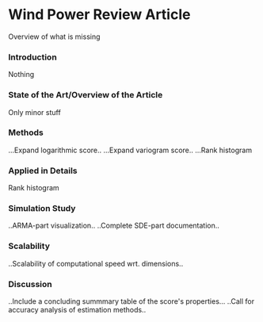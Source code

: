 # Wind Power Review Article

Overview of what is missing

### Introduction

Nothing

### State of the Art/Overview of the Article

Only minor stuff

### Methods

...Expand logarithmic score..
...Expand variogram score..
...Rank histogram

### Applied in Details

Rank histogram

### Simulation Study

..ARMA-part visualization..
..Complete SDE-part documentation..

### Scalability

..Scalability of computational speed wrt. dimensions..

### Discussion

..Include a concluding summmary table of the score's properties...
..Call for accuracy analysis of estimation methods..
